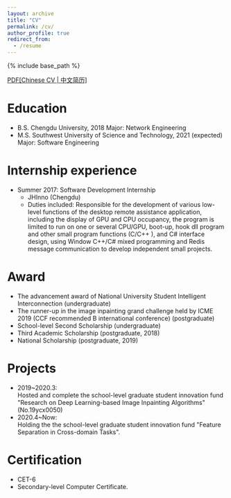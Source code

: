 ```yaml
---
layout: archive
title: "CV"
permalink: /cv/
author_profile: true
redirect_from:
  - /resume
---
```


{% include base_path %}  

[PDF\[Chinese CV \| 中文简历\]](http://GuardSkill.github.io/files/Resume.pdf)  
  
Education
======
* B.S. Chengdu University, 2018           Major: Network Engineering
* M.S. Southwest University of Science and Technology, 2021 (expected)  Major: Software Engineering
<!-- * Ph.D None -->

Internship experience
======
* Summer 2017: Software Development Internship
  * JHInno (Chengdu)   
  * Duties included: Responsible for the development of various low-level functions of the desktop remote assistance application, including the display of GPU and CPU occupancy, the program is limited to run on one or several CPU/GPU, boot-up, hook dll program and other small program functions (C/C++ ), and C# interface design, using Window C++/C# mixed programming and Redis message communication to develop independent small projects.
  <!-- * Supervisor: Ji Luo -->

  
Award
======
* The advancement award of National University Student Intelligent Interconnection (undergraduate)
* The runner-up in the image inpainting grand challenge held by ICME 2019 (CCF recommended B international conference) (postgraduate)
* School-level Second Scholarship (undergraduate)
* Third Academic Scholarship (postgraduate, 2018)
* National Scholarship (postgraduate, 2019)

Projects
======
* 2019~2020.3:   
Hosted and complete the school-level graduate student innovation fund "Research on Deep Learning-based Image Inpainting Algorithms" (No.19ycx0050)
* 2020.4~Now:  
Holding the the school-level graduate student innovation fund "Feature Separation in Cross-domain Tasks".

Certification
======
* CET-6
* Secondary-level Computer Certificate.
  
